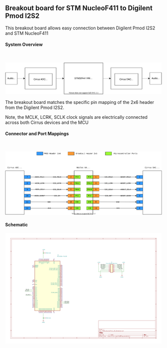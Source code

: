 ## Breakout board for STM NucleoF411 to Digilent Pmod I2S2

This breakout board allows easy connection between Digilent Pmod I2S2 and STM NucleoF411

#### System Overview
<BR>

![](PMOD_NucleoF411_I2S_Breakout/res/docs/SystemDiagrams/PMOD_NucleoF411_I2S_Breakout_BlockDiagram.svg)

The breakout board matches the specific pin mapping of the 2x6 header from the Digilent Pmod I2S2.

Note, the MCLK, LCRK, SCLK clock signals are electrically connected across both Cirrus devices and the MCU

#### Connector and Port Mappings
<BR>

![](PMOD_NucleoF411_I2S_Breakout/res/docs/SystemDiagrams/PMOD_NucleoF411_I2S_Breakout_BlockPortDiagram.svg)

#### Schematic

![](PMOD_NucleoF411_I2S_Breakout/res/docs/schematic/svg/PMOD_NucleoF411_I2S_Breakout.svg)
